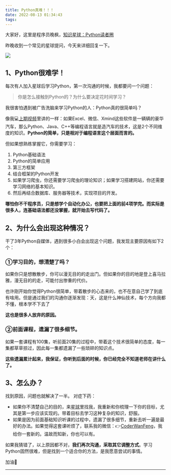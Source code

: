 ```yaml
---
title: Python真难！！！
date: 2022-08-13 01:34:43
tags:
---
```




大家好，这里是程序员晚枫，[知识星球：Python读者圈](https://mp.weixin.qq.com/s/9hGurnWoFOaNwZKFoK_Vlw)

昨晚收到一个常见的星球提问，今天来详细回复一下。

![](https://www.python-office.com/api/img-cdn/wanfeng/python-star-group/wenda/difficult/qa.jpg)

## 1、Python很难学！

每次有人加入星球后学习Python，第一次沟通的时候，我都要问一个问题：

>你是怎么接触到Python的？为什么要决定花时间学习？

我很害怕遇到被广告洗脑来学习Python的人：Python真的很简单吗？

像我💻[上期视频](https://mp.weixin.qq.com/s/rMsMpSdQHqS3Q9eSsA0VeA)里讲的一样：如果Excel、微信、Xmind这些软件是一辆辆的豪华汽车，那么Python、Java、C++等编程语言就是造汽车的技术，这是2个不同维度的知识。**Python的简单，只是相对于编程语言这个层面而言的。**

但如果想熟练掌握它，你需要学习：
1. Python基础语法
2. Python的简单应用
3. 第三方框架
4. 结合框架的Python开发
5. 如果学习爬虫，你还需要学习爬虫的理论知识；如果学习搭建网站，你还需要学习网络的基本知识。
6. 然后再结合数据库、服务器等技术，实现项目的开发。

**哪怕你不干程序员，只是想学个自动化办公，也要把上面的前4项学完。而实际是很多人，连基础语法都还没掌握，就开始去写代码了。**

## 2、为什么会出现这种情况？

干了3年Python自媒体，遇到很多小白会出现这个问题，我发现主要原因有如下2个：

### ①学习目的，想清楚了吗？
如果你只是想散散步，你可以漫无目的的走出门。但如果你的目的地是登上喜马拉雅，漫无目的的走，可能付出惨重的代价。

也许刚开始你觉得Python很简单，带着散步的心态来的，也不在意自己学了到底有啥用。但是通过我们的沟通你逐渐发现：天，这是什么神仙技术，每个方向我都不懂，根本学不下去了

**这也是很多人放弃的原因。**


### ②前面课程，遗漏了很多细节。
如果一套课程有100集，听前面20集的过程中，带着这个技术很简单的态度，每一集都草草掠过，因此每一集都遗漏了一些琐碎的知识点。

**这些遗漏累计起来，我保证，你听到后面的时候，你已经完全不知道老师在讲什么了。**


## 3、怎么办？
找到原因，问题也就解决了一半。
对症下药：
- 如果你不清楚自己的目的，来[星球](https://mp.weixin.qq.com/s/9hGurnWoFOaNwZKFoK_Vlw)里找我，我重新和你梳理一下你的目标，尤其是第一步应该实现的。带着目标去学习这种复杂的知识，舒服。
- 如果是因为前面基础知识听课的过程中，遗漏了很多细节，重新去听一遍是最好的办法。如果觉得这套课听烦了，联系我的微信：👉[CoderWanFeng](https://mp.weixin.qq.com/s/5eFJcon_yA0zdqjnxbSR1w)，我给你一套新的。温故而知新，你也可以有。

如果我猜错了，以上原因都不对，**我们再次沟通，采取其它调整方式**。学习Python固然很难，但是找到一个适合你的方法，是我愿意尝试的事情。

加油💪

---







